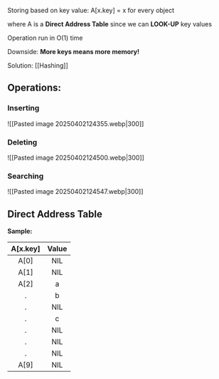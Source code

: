 
Storing based on key value: A[x.key] = x for every object

where A is a **Direct Address Table** since we can **LOOK-UP** key values

Operation run in O(1) time

Downside: **More keys means more memory!**

Solution: [[Hashing]] 

## **Operations:**
### **Inserting**
![[Pasted image 20250402124355.webp|300]]

### **Deleting**
![[Pasted image 20250402124500.webp|300]]

### **Searching**
![[Pasted image 20250402124547.webp|300]]

## **Direct Address Table**

**Sample:**

| A[x.key] | Value |
| :------: | :---: |
|   A[0]   |  NIL  |
|   A[1]   |  NIL  |
|   A[2]   |   a   |
|    .     |   b   |
|    .     |  NIL  |
|    .     |   c   |
|    .     |  NIL  |
|    .     |  NIL  |
|    .     |  NIL  |
|   A[9]   |  NIL  |

